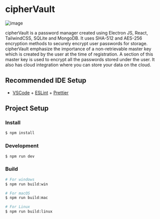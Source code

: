 # cipherVault

![image](https://github.com/AkashMV/cipher-vault/assets/74900986/a5ecb54f-8b94-443c-b764-dfc334047523)


cipherVault is a password manager created using Electron JS, React, TailwindCSS, SQLite and MongoDB. 
It uses SHA-512 and AES-256 encryption methods to securely encrypt user passwords for storage.
cipherVault emphasize the importance of a non-retrievable master key which is created by the user at the time of registration. A section of this master key is used to encrypt all the passwords stored under the user.
It also has cloud integration where you can store your data on the cloud.

## Recommended IDE Setup

- [VSCode](https://code.visualstudio.com/) + [ESLint](https://marketplace.visualstudio.com/items?itemName=dbaeumer.vscode-eslint) + [Prettier](https://marketplace.visualstudio.com/items?itemName=esbenp.prettier-vscode)

## Project Setup

### Install

```bash
$ npm install
```

### Development

```bash
$ npm run dev
```

### Build

```bash
# For windows
$ npm run build:win

# For macOS
$ npm run build:mac

# For Linux
$ npm run build:linux
```
